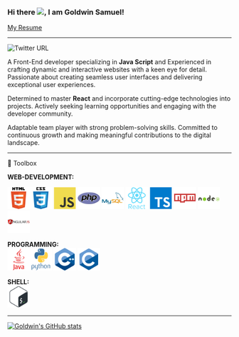 ### Hi there <!--👋--><img src="https://raw.githubusercontent.com/MartinHeinz/MartinHeinz/master/wave.gif" width="30px">, I am Goldwin Samuel! 
<a href="https://drive.google.com/file/d/1-HDr3amIrRAHQwrErGMPBBLoZbOO29K-/view">My Resume</a>

---
<img alt="Twitter URL" src="https://img.shields.io/twitter/url?url=https%3A%2F%2Ftwitter.com%2Fgoldwin_samuel_&style=social&label=Follow%20me%20on%20Twitter">

A Front-End developer specializing in <b>Java Script</b> and Experienced in crafting dynamic and interactive websites with a keen eye for detail. Passionate about creating seamless user interfaces and delivering exceptional user experiences.

Determined to master <b>React</b> and incorporate cutting-edge technologies into projects. Actively seeking learning opportunities and engaging with the developer community.

Adaptable team player with strong problem-solving skills. Committed to continuous growth and making meaningful contributions to the digital landscape.

---

🧰 Toolbox

<b>WEB-DEVELOPMENT:</b><br>

<img src="https://github.com/devicons/devicon/blob/master/icons/html5/html5-original-wordmark.svg" alt="HTML5 Logo" width="50" height="50"/><img src="https://github.com/devicons/devicon/blob/master/icons/css3/css3-original-wordmark.svg" alt="CSS3 Logo" width="50" height="50"/>
<img src="https://github.com/devicons/devicon/blob/master/icons/javascript/javascript-original.svg" alt="Java Script Logo" width="50" height="50"/>
<img src="https://github.com/devicons/devicon/blob/master/icons/php/php-original.svg" alt="php Logo" width="50" height="50"/>
<img src="https://github.com/devicons/devicon/blob/master/icons/mysql/mysql-original-wordmark.svg" alt="MySQL Logo" width="50" height="50"/>
<img src="https://github.com/devicons/devicon/blob/master/icons/react/react-original-wordmark.svg" alt="React Logo" width="50" height="50"/>
<img src="https://github.com/devicons/devicon/blob/master/icons/typescript/typescript-original.svg" alt="Typescript Logo" width="50" height="50"/>
<img src="https://github.com/devicons/devicon/blob/master/icons/npm/npm-original-wordmark.svg" alt="NPM Logo" width="50" height="50"/>
<img src="https://github.com/devicons/devicon/blob/master/icons/nodejs/nodejs-original-wordmark.svg" alt="NodeJS Logo" width="50" height="50"/>
<img src="https://github.com/devicons/devicon/blob/master/icons/angularjs/angularjs-original-wordmark.svg" alt="AngularJS Logo" width="50" height="50"/>

<b>PROGRAMMING:</b><br>
<img src="https://github.com/devicons/devicon/blob/master/icons/java/java-plain-wordmark.svg" alt="Java Logo" width="50" height="50"/><img src="https://github.com/devicons/devicon/blob/master/icons/python/python-original-wordmark.svg" alt="Python Logo" width="50" height="50"/>
<img src="https://github.com/devicons/devicon/blob/master/icons/cplusplus/cplusplus-original.svg" alt="C plus plus Logo" width="50" height="50"/>
<img src="https://github.com/devicons/devicon/blob/master/icons/c/c-original.svg" alt="C Logo" width="50" height="50"/>

<b>SHELL:</b><br>
<img src="https://github.com/devicons/devicon/blob/master/icons/bash/bash-original.svg" alt="Bash Logo" width="50" height="50"/>

---
[![Goldwin's GitHub stats](https://github-readme-stats.vercel.app/api?username=GoldwinSamuel)](https://github.com/GoldwinSamuel/github-readme-stats)

<!--
**GoldwinSamuel/GoldwinSamuel** is a ✨ _special_ ✨ repository because its `README.md` (this file) appears on your GitHub profile.

Here are some ideas to get you started:

- 🔭 I’m currently working on ...
- 🌱 I’m currently learning ...
- 👯 I’m looking to collaborate on ...
- 🤔 I’m looking for help with ...
- 💬 Ask me about ...
- 📫 How to reach me: ...
- 😄 Pronouns: ...
- ⚡ Fun fact: ...
-->
